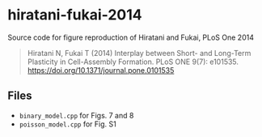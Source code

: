 # hiratani-fukai-2014
Source code for figure reproduction of Hiratani and Fukai, PLoS One 2014 

> Hiratani N, Fukai T (2014) Interplay between Short- and Long-Term Plasticity in Cell-Assembly Formation. PLoS ONE 9(7): e101535. https://doi.org/10.1371/journal.pone.0101535

## Files
* ```binary_model.cpp``` for Figs. 7 and 8 
* ```poisson_model.cpp``` for Fig. S1
